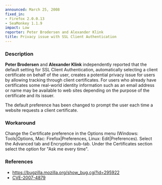 ```yaml
---
announced: March 25, 2008
fixed_in:
- Firefox 2.0.0.13
- SeaMonkey 1.1.9
impact: Low
reporter: Peter Brodersen and Alexander Klink
title: Privacy issue with SSL Client Authentication
---
```


<h3>Description</h3>

<p><strong>Peter Brodersen</strong> and <strong>Alexander Klink</strong>
independently reported that the default setting for SSL Client Authentication,
automatically selecting a client certificate on behalf of the user, creates
a potential privacy issue for users by allowing tracking through client
certificates. For users who already have certificates some real-world
identity information such as an email address or name may be available
to web sites depending on the purpose of the certificate and its issuer.</p>

<p>The default preference has been changed to prompt the user each time
a website requests a client certificate.</p>

<h3>Workaround</h3>

<p>Change the Certificate preference in the Options menu (Windows:
Tools|Options, Mac: Firefox|Preferences, Linux: Edit|Preferences).
Select the Advanced tab and Encryption sub-tab. Under the Certificates
section select the option for "Ask me every time".</p>

<h3>References</h3>
 
<ul>
  <li><a href="https://bugzilla.mozilla.org/show_bug.cgi?id=295922">
      https://bugzilla.mozilla.org/show_bug.cgi?id=295922</a></li>
  <li><a class="ex-ref" href="http://cve.mitre.org/cgi-bin/cvename.cgi?name=CVE-2007-4879">
      CVE-2007-4879</a></li>
</ul>



